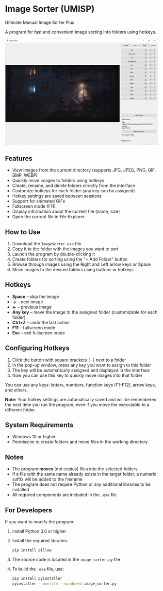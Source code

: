 # Image Sorter (UMISP)
Ultimate Manual Image Sorter Plus

A program for fast and convenient image sorting into folders using hotkeys.

![Program Screenshot](sc.png)

## Features

- View images from the current directory (supports JPG, JPEG, PNG, GIF, BMP, WEBP)
- Quickly move images to folders using hotkeys
- Create, rename, and delete folders directly from the interface
- Customize hotkeys for each folder (any key can be assigned)
- Hotkey settings are saved between sessions
- Support for animated GIFs
- Fullscreen mode (F11)
- Display information about the current file (name, size)
- Open the current file in File Explorer

## How to Use

1. Download the `ImageSorter.exe` file  
2. Copy it to the folder with the images you want to sort  
3. Launch the program by double-clicking it  
4. Create folders for sorting using the "+ Add Folder" button  
5. Browse through images using the Right and Left arrow keys or Space  
6. Move images to the desired folders using buttons or hotkeys  

## Hotkeys

- **Space** – skip the image  
- **→** – next image  
- **←** – previous image  
- **Any key** – move the image to the assigned folder (customizable for each folder)  
- **Ctrl+Z** – undo the last action  
- **F11** – fullscreen mode  
- **Esc** – exit fullscreen mode  

## Configuring Hotkeys

1. Click the button with square brackets `[ ]` next to a folder  
2. In the pop-up window, press any key you want to assign to this folder  
3. The key will be automatically assigned and displayed in the interface  
4. Now you can use this key to quickly move images into that folder  

You can use any keys: letters, numbers, function keys (F1–F12), arrow keys, and others.

**Note:** Your hotkey settings are automatically saved and will be remembered the next time you run the program, even if you move the executable to a different folder.

## System Requirements

- Windows 10 or higher  
- Permission to create folders and move files in the working directory  

## Notes

- The program **moves** (not copies) files into the selected folders  
- If a file with the same name already exists in the target folder, a numeric suffix will be added to the filename  
- The program does not require Python or any additional libraries to be installed  
- All required components are included in the `.exe` file  

## For Developers

If you want to modify the program:

1. Install Python 3.6 or higher  
2. Install the required libraries:

   ```bash
   pip install pillow
   ```

3. The source code is located in the `image_sorter.py` file  
4. To build the `.exe` file, use:

   ```bash
   pip install pyinstaller
   pyinstaller --onefile --windowed image_sorter.py
   ```
